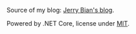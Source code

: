 Source of my blog: [Jerry Bian's blog](https://blog.laobian.me/).

Powered by .NET Core, license under [MIT](./LICENSE).